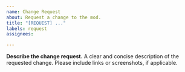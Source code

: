 ```yaml
---
name: Change Request
about: Request a change to the mod.
title: "[REQUEST] ..."
labels: request
assignees: 

---
```


**Describe the change request.**
A clear and concise description of the requested change. Please include links or screenshots, if applicable.
